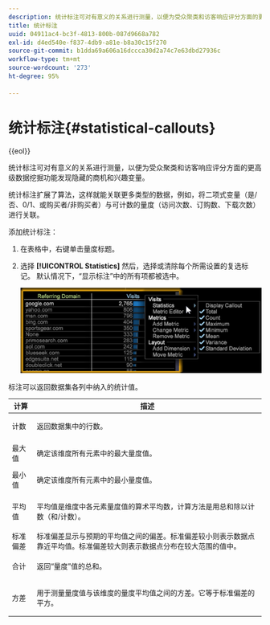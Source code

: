 ```yaml
---
description: 统计标注可对有意义的关系进行测量，以便为受众聚类和访客响应评分方面的更高级数据挖掘功能发现隐藏的商机和兴趣变量。
title: 统计标注
uuid: 04911ac4-bc3f-4813-800b-087d9668a782
exl-id: d4ed540e-f837-4db9-a81e-b8a30c15f270
source-git-commit: b1dda69a606a16dccca30d2a74c7e63dbd27936c
workflow-type: tm+mt
source-wordcount: '273'
ht-degree: 95%

---
```


# 统计标注{#statistical-callouts}

{{eol}}

统计标注可对有意义的关系进行测量，以便为受众聚类和访客响应评分方面的更高级数据挖掘功能发现隐藏的商机和兴趣变量。

统计标注扩展了算法，这样就能关联更多类型的数据，例如，将二项式变量（是/否、0/1、或购买者/非购买者）与可计数的量度（访问次数、订购数、下载次数）进行关联。

添加统计标注：

1. 在表格中，右键单击量度标题。
1. 选择 **[!UICONTROL Statistics]** 然后，选择或清除每个所需设置的复选标记。 默认情况下，“显示标注”中的所有项都被选中。

   ![](assets/statistical_callouts.png)

标注可以返回数据集各列中纳入的统计值。

<table id="table_B2A4F9D5938D4756A81ACF6F4D77E63D">
 <thead>
  <tr>
   <th colname="col1" class="entry"> 计算 </th>
   <th colname="col2" class="entry"> 描述 </th>
  </tr>
 </thead>
 <tbody>
  <tr>
   <td colname="col1"> 计数 </td>
   <td colname="col2"><p>返回数据集中的行数。 </p></td>
  </tr>
  <tr>
   <td colname="col1"> 最大值 </td>
   <td colname="col2"><p> 确定该维度所有元素中的最大量度值。 </p></td>
  </tr>
  <tr>
   <td colname="col1"> 最小值 </td>
   <td colname="col2"><p> 确定该维度所有元素中的最小量度值。 </p></td>
  </tr>
  <tr>
   <td colname="col1"> 平均值 </td>
   <td colname="col2"><p> 平均值是维度中各元素量度值的算术平均数，计算方法是用总和除以计数（和/计数）。 </p></td>
  </tr>
  <tr>
   <td colname="col1"> 标准偏差 </td>
   <td colname="col2"> 标准偏差显示与预期的平均值之间的偏差。标准偏差较小则表示数据点靠近平均值。标准偏差较大则表示数据点分布在较大范围的值中。 </td>
  </tr>
  <tr>
   <td colname="col1"> 合计 </td>
   <td colname="col2"><p> 返回“量度”值的总和。 </p></td>
  </tr>
  <tr>
   <td colname="col1"> 方差 </td>
   <td colname="col2"><p> 用于测量量度值与该维度的量度平均值之间的方差。它等于标准偏差的平方。 </p></td>
  </tr>
 </tbody>
</table>

